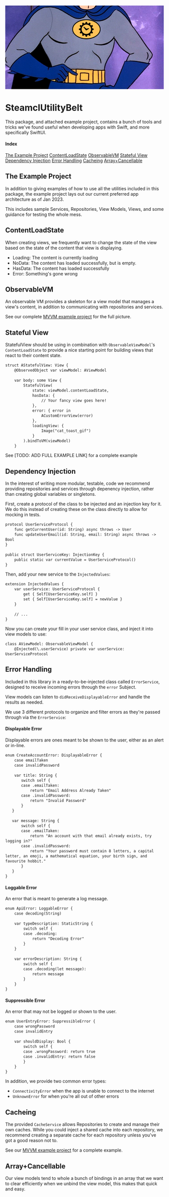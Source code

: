 ![](steamclutilitybelt.png)

# SteamclUtilityBelt

This package, and attached example project, contains a bunch of tools and tricks we've found useful when developing apps with Swift, and more specifically SwiftUI.

#### Index
[The Example Project](#the-example-project)
[ContentLoadState](#contentloadstate)
[ObservableVM](#observablevm)
[Stateful View](#stateful-view)
[Dependency Injection](#dependency-injection)
[Error Handling](#error-handling)
[Cacheing](#cacheing)
[Array+Cancellable](#array+cancellable)

## The Example Project

In addition to giving examples of how to use all the utilities included in this package, the example project lays out our current preferred app architecture as of Jan 2023.

This includes sample Services, Repositories, View Models, Views, and some guidance for testing the whole mess.

## ContentLoadState

When creating views, we frequently want to change the state of the view based on the state of the content that view is displaying.

- Loading: The content is currently loading
- NoData: The content has loaded successfully, but is empty.
- HasData: The content has loaded successfully
- Error: Something's gone wrong

## ObservableVM

An observable VM provides a skeleton for a view model that manages a view's content, in addition to communicating with repositories and services.

See our complete [MVVM example project](https://github.com/steamclock/mvvm-ios/) for the full picture.

## Stateful View

StatefulView should be using in combination with `ObservableViewModel`'s `ContentLoadState` to provide a nice starting point for building views that react to their content state.

```
struct AStatefulView: View {
    @ObservedObject var viewModel: AViewModel

    var body: some View {
        StatefulView(
            state: viewModel.contentLoadState,
            hasData: {
                // Your fancy view goes here!
            },
            error: { error in
                ACustomErrorView(error)
            },
            loadingView: {
                Image("cat_toast_gif")
            }
        ).bindToVM(viewModel)
    }
```

See [TODO: ADD FULL EXAMPLE LINK] for a complete example

## Dependency Injection

In the interest of writing more modular, testable, code we recommend providing repositories and services through depenency injection, rather than creating global variables or singletons.

First, create a protocol of the class to be injected and an injection key for it. We do this instead of creating these on the class directly to allow for mocking in tests.
```
protocol UserServiceProtocol {
    func getCurrentUser(id: String) async throws -> User
    func updateUserEmail(id: String, email: String) async throws -> Bool
}

public struct UserServiceKey: InjectionKey {
    public static var currentValue = UserServiceProtocol()
}
```

Then, add your new service to the `InjectedValues`:
```
extension InjectedValues {
    var userService: UserServiceProtocol {
        get { Self[UserServiceKey.self] }
        set { Self[UserServiceKey.self] = newValue }
    } 
    
    // ...
}
```

Now you can create your fill in your user service class, and inject it into view models to use:

```
class AViewModel: ObservableViewModel {
    @Injected(\.userService) private var userService: UserServiceProtocol
```

## Error Handling

Included in this library in a ready-to-be-injected class called `ErrorService`, designed to receive incoming errors through the `error` Subject.

View models can listen to `didReceiveDisplayableError` and handle the results as needed.

We use 3 different protocols to organize and filter errors as they're passed through via the `ErrorService`:

#### Displayable Error

Displayable errors are ones meant to be shown to the user, either as an alert or in-line.

```
enum CreateAccountError: DisplayableError {
    case emailTaken
    case invalidPassword
    
    var title: String {
       switch self {
       case .emailTaken:
           return "Email Address Already Taken"
       case .invalidPassword:
           return "Invalid Password"
       }
   }

   var message: String {
       switch self {
       case .emailTaken:
           return "An account with that email already exists, try logging in?"
       case .invalidPassword:
           return "Your password must contain 8 letters, a capital letter, an emoji, a mathematical equation, your birth sign, and favourite hobbit."
       }
   }
}

```

#### Loggable Error

An error that is meant to generate a log message.

```
enum ApiError: LoggableError {
    case decoding(String)
    
    var typeDescription: StaticString {
        switch self {
        case .decoding:
            return "Decoding Error"
        }
    }

    var errorDescription: String {
        switch self {
        case .decoding(let message):
            return message
        }
    }
}
```

#### Suppressible Error

An error that may not be logged or shown to the user.

```
enum UserEntryError: SuppressibleError {
    case wrongPassword
    case invalidEntry
    
    var shouldDisplay: Bool {
        switch self {
        case .wrongPassword: return true
        case .invalidEntry: return false
        }
    }
}

```

In addition, we provide two common error types: 

- `ConnectivityError` when the app is unable to connect to the internet
- `UnknownError` for when you're all out of other errors

## Cacheing

The provided `CacheService` allows Repositories to create and manage their own caches. While you could inject a shared cache into each repository, we recommend creating a separate cache for each repository unless you've got a good reason not to.

See our [MVVM example project](https://github.com/steamclock/mvvm-ios/) for a complete example.

## Array+Cancellable

Our view models tend to whole a bunch of bindings in an array that we want to clear efficiently when we unbind the view model, this makes that quick and easy.

